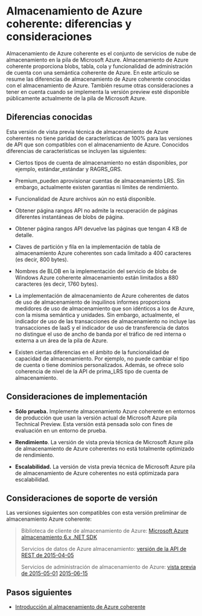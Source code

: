 
<properties
    pageTitle="Almacenamiento de Azure coherente: diferencias y consideraciones | Microsoft Azure"
    description="Comprender las diferencias entre el almacenamiento de Azure y otras consideraciones de implementación de almacenamiento Azure coherentes."
    services="azure-stack"
    documentationCenter=""
    authors="MChadalapaka"
    manager="siroy"
    editor=""/>

<tags
    ms.service="azure-stack"
    ms.workload="na"
    ms.tgt_pltfrm="na"
    ms.devlang="na"
    ms.topic="get-started-article"
    ms.date="09/26/2016"
    ms.author="mchad"/>

# <a name="azure-consistent-storage-differences-and-considerations"></a>Almacenamiento de Azure coherente: diferencias y consideraciones

Almacenamiento de Azure coherente es el conjunto de servicios de nube de almacenamiento en la pila de Microsoft Azure. Almacenamiento de Azure coherente proporciona blobs, tabla, cola y funcionalidad de administración de cuenta con una semántica coherente de Azure. En este artículo se resume las diferencias de almacenamiento de Azure coherente conocidas con el almacenamiento de Azure. También resume otras consideraciones a tener en cuenta cuando se implementa la versión preview esté disponible públicamente actualmente de la pila de Microsoft Azure.

<span id="Concepts" class="anchor"><span id="_Toc386544169" class="anchor"><span id="_Toc389466742" class="anchor"><span id="_Ref428966996" class="anchor"><span id="_Toc433223853" class="anchor"></span></span></span></span></span>
## <a name="known-differences"></a>Diferencias conocidas

Esta versión de vista previa técnica de almacenamiento de Azure coherentes no tiene paridad de características de 100% para las versiones de API que son compatibles con el almacenamiento de Azure. Conocidos diferencias de características se incluyen las siguientes:

-   Ciertos tipos de cuenta de almacenamiento no están disponibles, por ejemplo, estándar\_estándar y RAGRS\_GRS.

-   Premium\_pueden aprovisionar cuentas de almacenamiento LRS. Sin embargo, actualmente existen garantías ni límites de rendimiento.

-   Funcionalidad de Azure archivos aún no está disponible.

-   Obtener página rangos API no admite la recuperación de páginas diferentes instantáneas de blobs de página.

-   Obtener página rangos API devuelve las páginas que tengan 4 KB de detalle.

-   Claves de partición y fila en la implementación de tabla de almacenamiento Azure coherentes son cada limitado a 400 caracteres (es decir, 800 bytes).

-   Nombres de BLOB en la implementación del servicio de blobs de Windows Azure coherente almacenamiento están limitados a 880 caracteres (es decir, 1760 bytes).

-   La implementación de almacenamiento de Azure coherentes de datos de uso de almacenamiento de inquilinos informes proporciona medidores de uso de almacenamiento que son idénticos a los de Azure, con la misma semántica y unidades. Sin embargo, actualmente, el indicador de uso de las transacciones de almacenamiento no incluye las transacciones de IaaS y el indicador de uso de transferencia de datos no distingue el uso de ancho de banda por el tráfico de red interna o externa a un área de la pila de Azure.

-   Existen ciertas diferencias en el ámbito de la funcionalidad de capacidad de almacenamiento. Por ejemplo, no puede cambiar el tipo de cuenta o tiene dominios personalizados. Además, se ofrece solo coherencia de nivel de la API de prima\_LRS tipo de cuenta de almacenamiento.

## <a name="deployment-considerations"></a>Consideraciones de implementación

-   **Sólo prueba.** Implemente almacenamiento Azure coherente en entornos de producción que usan la versión actual de Microsoft Azure pila Technical Preview. Esta versión está pensada solo con fines de evaluación en un entorno de prueba.

-   **Rendimiento**. La versión de vista previa técnica de Microsoft Azure pila de almacenamiento de Azure coherentes no está totalmente optimizado de rendimiento.

-   **Escalabilidad.** La versión de vista previa técnica de Microsoft Azure pila de almacenamiento de Azure coherentes no está optimizada para escalabilidad.

## <a name="version-support-considerations"></a>Consideraciones de soporte de versión

Las versiones siguientes son compatibles con esta versión preliminar de almacenamiento Azure coherente:

> Biblioteca de cliente de almacenamiento de Azure: [Microsoft Azure almacenamiento 6.x .NET SDK](http://www.nuget.org/packages/WindowsAzure.Storage/6.2.0)
>
> Servicios de datos de Azure almacenamiento: [versión de la API de REST de 2015-04-05](https://msdn.microsoft.com/library/azure/mt705637.aspx)
>
> Servicios de administración de almacenamiento de Azure: [vista previa de 2015-05-01](https://msdn.microsoft.com/library/azure/mt163683.aspx)
> [2015-06-15](https://msdn.microsoft.com/library/azure/mt163683.aspx)
## <a name="next-steps"></a>Pasos siguientes

-   [Introducción al almacenamiento de Azure coherente](azure-stack-storage-overview.md)
